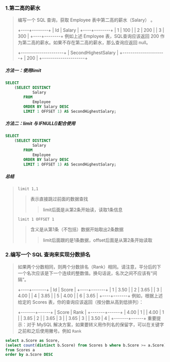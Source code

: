 ### 1.第二高的薪水

> 编写一个 SQL 查询，获取 Employee 表中第二高的薪水（Salary） 。
>
> +----+--------+
> | Id | Salary |
> +----+--------+
> | 1  | 100    |
> | 2  | 200    |
> | 3  | 300    |
> +----+--------+
> 例如上述 Employee 表，SQL查询应该返回 200 作为第二高的薪水。如果不存在第二高的薪水，那么查询应返回 null。
>
> +---------------------+
> | SecondHighestSalary |
> +---------------------+
> | 200                 |
> +---------------------+

##### 方法一：使用limit

```sql
SELECT
    (SELECT DISTINCT
            Salary
        FROM
            Employee
        ORDER BY Salary DESC
        LIMIT 1 OFFSET 1) AS SecondHighestSalary;
```

##### 方法二：limit 与 IFNULL()配合使用

```sql
SELECT
    (SELECT DISTINCT
            Salary
        FROM
            Employee
        ORDER BY Salary DESC
        LIMIT 1 OFFSET 1) AS SecondHighestSalary;
```

##### 总结

> `limit 1,1`
>
> > 表示直接跳过前面的数据查找
> >
> > > limit后面是从第2条开始读，读取1条信息
>
> `limit 1 OFFSET 1`
>
> > 含义是从第1条（不包括）数据开始取出2条数据
> >
> > > limit后面跟的是1条数据，offset后面是从第2条开始读取





### 2.编写一个 SQL 查询来实现分数排名

> 如果两个分数相同，则两个分数排名（Rank）相同。请注意，平分后的下一个名次应该是下一个连续的整数值。换句话说，名次之间不应该有“间隔”。
>
> +----+-------+
> | Id | Score |
> +----+-------+
> | 1  | 3.50  |
> | 2  | 3.65  |
> | 3  | 4.00  |
> | 4  | 3.85  |
> | 5  | 4.00  |
> | 6  | 3.65  |
> +----+-------+
> 例如，根据上述给定的 Scores 表，你的查询应该返回（按分数从高到低排列）：
>
> +-------+------+
> | Score | Rank |
> +-------+------+
> | 4.00  | 1    |
> | 4.00  | 1    |
> | 3.85  | 2    |
> | 3.65  | 3    |
> | 3.65  | 3    |
> | 3.50  | 4    |
> +-------+------+
> 重要提示：对于 MySQL 解决方案，如果要转义用作列名的保留字，可以在关键字之前和之后使用撇号。例如 `Rank`
>

```sql
select a.Score as Score,
(select count(distinct b.Score) from Scores b where b.Score >= a.Score) as 'Rank'
from Scores a
order by a.Score DESC
```